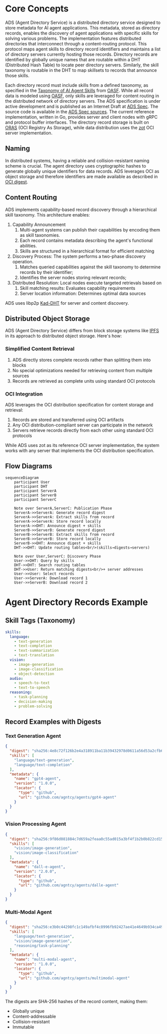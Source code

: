 # Core Concepts

ADS (Agent Directory Service) is a distributed directory service designed to
store metadata for AI agent applications. This metadata, stored as directory
records, enables the discovery of agent applications with specific skills for
solving various problems.
The implementation features distributed directories that interconnect through a
content-routing protocol. This protocol maps agent skills to directory record
identifiers and maintains a list of directory servers currently hosting those
records.
Directory records are identified by globally unique names that are routable
within a DHT (Distributed Hash Table) to locate peer directory servers.
Similarly, the skill taxonomy is routable in the DHT to map skillsets to records
that announce those skills.

Each directory record must include skills from a defined taxonomy, as specified
in the [Taxonomy of AI Agent Skills](oasf-taxonomy.md) from [OASF](oasf.md).
While all record data is modeled using [OASF](oasf.md), only skills are
leveraged for content routing in the distributed network of directory servers.
The ADS specification is under active development and is published as an
Internet Draft at [ADS Spec](https://spec.dir.agntcy.org). The source code is
available in the [ADS Spec sources](https://github.com/agntcy).
The current reference implementation, written in Go, provides server and client
nodes with gRPC and protocol buffer interfaces. The directory record storage is
built on [ORAS](https://oras.land) (OCI Registry As Storage), while data
distribution uses the [zot](https://zotregistry.dev) OCI server implementation.

## Naming

In distributed systems, having a reliable and collision-resistant naming scheme
is crucial. The agent directory uses cryptographic hashes to generate globally
unique identifiers for data records.
ADS leverages OCI as object storage and therefore identifiers are made available
as described in [OCI digest](https://github.com/opencontainers/image-spec/blob/main/descriptor.md#digests).

## Content Routing

ADS implements capability-based record discovery through a hierarchical skill
taxonomy. This architecture enables:

1. Capability Announcement
   1. Multi-agent systems can publish their capabilities by encoding them as
      skill taxonomies.
   2. Each record contains metadata describing the agent's functional abilities.
   3. Skills are structured in a hierarchical format for efficient matching
2. Discovery Process: The system performs a two-phase discovery operation.
   1. Matches queried capabilities against the skill taxonomy to determine
      records by their identifier;
   2. Identifies the server nodes storing relevant records;
3. Distributed Resolution: Local nodes execute targeted retrievals based on
   1. Skill matching results: Evaluates capability requirements
   2. Server location information: Determines optimal data sources

ADS uses libp2p [Kad-DHT](https://docs.libp2p.io/concepts/discovery-routing/kaddht/)
for server and content discovery.

## Distributed Object Storage

ADS (Agent Directory Service) differs from block storage systems like
[IPFS](https://ipfs.tech/) in its approach to distributed object storage. Here's
how:

### Simplified Content Retrieval

1. ADS directly stores complete records rather than splitting them into blocks
2. No special optimizations needed for retrieving content from multiple sources
3. Records are retrieved as complete units using standard OCI protocols

### OCI Integration

ADS leverages the OCI distribution specification for content storage and retrieval:

1. Records are stored and transferred using OCI artifacts
2. Any OCI distribution-compliant server can participate in the network
3. Servers retrieve records directly from each other using standard OCI protocols

While ADS uses zot as its reference OCI server implementation, the system works
with any server that implements the OCI distribution specification.

## Flow Diagrams

```mermaid
sequenceDiagram
    participant User
    participant DHT
    participant ServerA
    participant ServerB
    participant ServerC

    Note over ServerA,ServerC: Publication Phase
    ServerA->>ServerA: Generate record digest
    ServerA->>ServerA: Extract skills from record
    ServerA->>ServerA: Store record locally
    ServerA->>DHT: Announce digest + skills
    ServerB->>ServerB: Generate record digest
    ServerB->>ServerB: Extract skills from record
    ServerB->>ServerB: Store record locally
    ServerB->>DHT: Announce digest + skills
    DHT->>DHT: Update routing tables<br/>(skills→digests→servers)

    Note over User,ServerC: Discovery Phase
    User->>DHT: Query by skills
    DHT->>DHT: Search routing tables
    DHT->>User: Return matching digests<br/>+ server addresses
    User->>User: Select records
    User->>ServerA: Download record 1
    User->>ServerB: Download record 2
```


# Agent Directory Records Example

## Skill Tags (Taxonomy)
```yaml
skills:
  language:
    - text-generation
    - text-completion
    - text-summarization
    - text-translation
  vision:
    - image-generation
    - image-classification
    - object-detection
  audio:
    - speech-to-text
    - text-to-speech
  reasoning:
    - task-planning
    - decision-making
    - problem-solving
```

## Record Examples with Digests

### Text Generation Agent
```json
{
  "digest": "sha256:4e8c72f126b2e4a318911ba11b39432978d0611a56d53a2cfb6fdb42853df0e2",
  "skills": [
    "language/text-generation",
    "language/text-completion"
  ],
  "metadata": {
    "name": "gpt4-agent",
    "version": "1.0.0",
    "locator": {
      "type": "github",
      "url": "github.com/agntcy/agents/gpt4-agent"
    }
  }
}
```

### Vision Processing Agent
```json
{
  "digest": "sha256:9f86d081884c7d659a2feaa0c55ad015a3bf4f1b2b0b822cd15d6c15b0f00a08",
  "skills": [
    "vision/image-generation",
    "vision/image-classification"
  ],
  "metadata": {
    "name": "dall-e-agent",
    "version": "2.0.0",
    "locator": {
      "type": "github",
      "url": "github.com/agntcy/agents/dalle-agent"
    }
  }
}
```

### Multi-Modal Agent
```json
{
  "digest": "sha256:e3b0c44298fc1c149afbf4c8996fb92427ae41e4649b934ca495991b7852b855",
  "skills": [
    "language/text-generation",
    "vision/image-generation",
    "reasoning/task-planning"
  ],
  "metadata": {
    "name": "multi-modal-agent",
    "version": "1.0.0",
    "locator": {
      "type": "github",
      "url": "github.com/agntcy/agents/multimodal-agent"
    }
  }
}
```

The digests are SHA-256 hashes of the record content, making them:
- Globally unique
- Content-addressable
- Collision-resistant
- Immutable